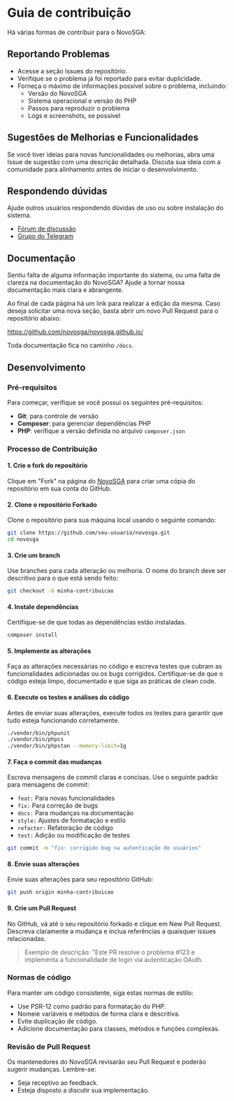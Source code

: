 # Guia de contribuição

Há várias formas de contribuir para o NovoSGA:

## Reportando Problemas

- Acesse a seção Issues do repositório.
- Verifique se o problema já foi reportado para evitar duplicidade.
- Forneça o máximo de informações possível sobre o problema, incluindo:
    - Versão do NovoSGA
    - Sistema operacional e versão do PHP
    - Passos para reproduzir o problema
    - Logs e screenshots, se possível


## Sugestões de Melhorias e Funcionalidades

Se você tiver ideias para novas funcionalidades ou melhorias, abra uma Issue de sugestão com uma descrição detalhada. Discuta sua ideia com a comunidade para alinhamento antes de iniciar o desenvolvimento.


## Respondendo dúvidas

Ajude outros usuários respondendo dúvidas de uso ou sobre instalação do sistema.

- [Fórum de discussão](https://discuss.novosga.org/)
- [Grupo do Telegram](https://t.me/novosga)

## Documentação

Sentiu falta de alguma informação importante do sistema, ou uma falta de clareza na documentação do NovoSGA? Ajude a tornar nossa documentação mais clara e abrangente.

Ao final de cada página há um link para realizar a edição da mesma. Caso deseja solicitar uma nova seção, basta abrir um novo Pull Request para o repositório abaixo:

https://github.com/novosga/novosga.github.io/

Toda documentação fica no caminho `/docs`.


## Desenvolvimento

### Pré-requisitos

Para começar, verifique se você possui os seguintes pré-requisitos:

- **Git**: para controle de versão
- **Composer**: para gerenciar dependências PHP
- **PHP**: verifique a versão definida no arquivo `composer.json`

### Processo de Contribuição

#### 1. Crie o fork do repositório

Clique em "Fork" na página do [NovoSGA](https://github.com/novosga/novosga) para criar uma cópia do repositório em sua conta do GitHub.

#### 2. Clone o repositório Forkado

Clone o repositório para sua máquina local usando o seguinte comando:

```bash
git clone https://github.com/seu-usuario/novosga.git
cd novosga
```

#### 3. Crie um branch

Use branches para cada alteração ou melhoria. O nome do branch deve ser descritivo para o que está sendo feito:

```bash
git checkout -b minha-contribuicao
```

#### 4. Instale dependências

Certifique-se de que todas as dependências estão instaladas.

```bash
composer install
```

#### 5. Implemente as alterações

Faça as alterações necessárias no código e escreva testes que cubram as funcionalidades adicionadas ou os bugs corrigidos. Certifique-se de que o código esteja limpo, documentado e que siga as práticas de clean code.

#### 6. Execute os testes e análises do código

Antes de enviar suas alterações, execute todos os testes para garantir que tudo esteja funcionando corretamente.

```bash
./vendor/bin/phpunit
./vendor/bin/phpcs
./vendor/bin/phpstan --memory-limit=1g
```

#### 7. Faça o commit das mudanças

Escreva mensagens de commit claras e concisas. Use o seguinte padrão para mensagens de commit:

- `feat:` Para novas funcionalidades
- `fix:` Para correção de bugs
- `docs:` Para mudanças na documentação
- `style:` Ajustes de formatação e estilo
- `refactor:` Refatoração de código
- `test:` Adição ou modificação de testes

```bash
git commit -m "fix: corrigido bug na autenticação de usuários"
```

#### 8. Envie suas alterações

Envie suas alterações para seu repositório GitHub:

```bash
git push origin minha-contribuicao
```

#### 9. Crie um Pull Request

No GitHub, vá até o seu repositório forkado e clique em New Pull Request. Descreva claramente a mudança e inclua referências a quaisquer issues relacionadas.

> Exemplo de descrição: "Este PR resolve o problema #123 e implementa a funcionalidade de login via autenticação OAuth.

### Normas de código

Para manter um código consistente, siga estas normas de estilo:

- Use PSR-12 como padrão para formatação do PHP.
- Nomeie variáveis e métodos de forma clara e descritiva.
- Evite duplicação de código.
- Adicione documentação para classes, métodos e funções complexas.

### Revisão de Pull Request

Os mantenedores do NovoSGA revisarão seu Pull Request e poderão sugerir mudanças. Lembre-se:

- Seja receptivo ao feedback.
- Esteja disposto a discutir sua implementação.
